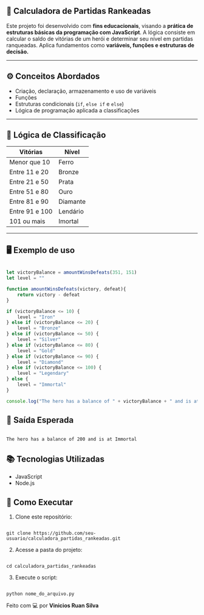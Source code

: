 ## 🧮 Calculadora de Partidas Rankeadas

Este projeto foi desenvolvido com **fins educacionais**, visando a **prática de estruturas básicas da programação com JavaScript**. A lógica consiste em calcular o saldo de vitórias de um herói e determinar seu nível em partidas ranqueadas. Aplica fundamentos como **variáveis, funções e estruturas de decisão.**

---

## ⚙ Conceitos Abordados

- Criação, declaração, armazenamento e uso de variáveis
- Funções
- Estruturas condicionais (`if`, `else if` e `else`)
- Lógica de programação aplicada a classificações

---

## 🧠 Lógica de Classificação

| Vitórias                    | Nível     |
|-----------------------------|-----------|
| Menor que 10                | Ferro     |
| Entre 11 e 20               | Bronze    |
| Entre 21 e 50               | Prata     |
| Entre 51 e 80               | Ouro      |
| Entre 81 e 90               | Diamante  |
| Entre 91 e 100              | Lendário  |
| 101 ou mais                 | Imortal   |

---

## 🖥️ Exemplo de uso

```JavaScript

let victoryBalance = amountWinsDefeats(351, 151)
let level = ""

function amountWinsDefeats(victory, defeat){
    return victory - defeat
}

if (victoryBalance <= 10) {
    level = "Iron"
} else if (victoryBalance <= 20) {
    level = "Bronze"
} else if (victoryBalance <= 50) {
    level = "Silver"
} else if (victoryBalance <= 80) {
    level = "Gold"
} else if (victoryBalance <= 90) {
    level = "Diamond"
} else if (victoryBalance <= 100) {
    level = "Legendary"
} else {
    level = "Immortal"
}

console.log("The hero has a balance of " + victoryBalance + " and is at " + level )

```

## 🧾 Saída Esperada

```bash

The hero has a balance of 200 and is at Immortal

```

## 📚 Tecnologias Utilizadas

* JavaScript
* Node.js

## 📂 Como Executar

1. Clone este repositório:

```

git clone https://github.com/seu-usuario/calculadora_partidas_rankeadas.git

```

2. Acesse a pasta do projeto:

```

cd calculadora_partidas_rankeadas

```

3. Execute o script:

```

python nome_do_arquivo.py

```

Feito com  💻 por **Vinicios Ruan Silva**

